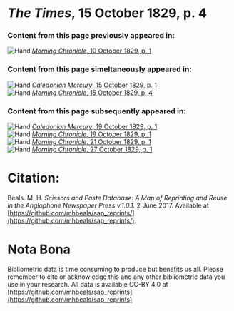 # *The Times*, 15 October 1829, p. 4  
  
### Content from this page previously appeared in:  
![Hand](http://scissorsandpaste.net/wp-content/uploads/2017/06/smallhandpointer.png) [*Morning Chronicle*, 10 October 1829, p. 1](https://mhbeals.github.io/sap_html/Morning-Chronicle/Morning-Chronicle-10-October-1829-p-1)  
  
### Content from this page simeltaneously appeared in:  
![Hand](http://scissorsandpaste.net/wp-content/uploads/2017/06/smallhandpointer.png) [*Caledonian Mercury*, 15 October 1829, p. 1](https://mhbeals.github.io/sap_html/Caledonian-Mercury/Caledonian-Mercury-15-October-1829-p-1)  
![Hand](http://scissorsandpaste.net/wp-content/uploads/2017/06/smallhandpointer.png) [*Morning Chronicle*, 15 October 1829, p. 4](https://mhbeals.github.io/sap_html/Morning-Chronicle/Morning-Chronicle-15-October-1829-p-4)  
  
### Content from this page subsequently appeared in:  
![Hand](http://scissorsandpaste.net/wp-content/uploads/2017/06/smallhandpointer.png) [*Caledonian Mercury*, 19 October 1829, p. 1](https://mhbeals.github.io/sap_html/Caledonian-Mercury/Caledonian-Mercury-19-October-1829-p-1)  
![Hand](http://scissorsandpaste.net/wp-content/uploads/2017/06/smallhandpointer.png) [*Morning Chronicle*, 19 October 1829, p. 1](https://mhbeals.github.io/sap_html/Morning-Chronicle/Morning-Chronicle-19-October-1829-p-1)  
![Hand](http://scissorsandpaste.net/wp-content/uploads/2017/06/smallhandpointer.png) [*Morning Chronicle*, 21 October 1829, p. 1](https://mhbeals.github.io/sap_html/Morning-Chronicle/Morning-Chronicle-21-October-1829-p-1)  
![Hand](http://scissorsandpaste.net/wp-content/uploads/2017/06/smallhandpointer.png) [*Morning Chronicle*, 27 October 1829, p. 1](https://mhbeals.github.io/sap_html/Morning-Chronicle/Morning-Chronicle-27-October-1829-p-1)  


# Citation: 

Beals. M. H. *Scissors and Paste Database: A Map of Reprinting and Reuse in the Anglophone Newspaper Press v.1.0.1.* 2 June 2017. Available at [https://github.com/mhbeals/sap_reprints/](https://github.com/mhbeals/sap_reprints/). 

# Nota Bona

Bibliometric data is time consuming to produce but benefits us all. Please remember to cite or acknowledge this and any other bibliometric data you use in your research. All data is available CC-BY 4.0 at [https://github.com/mhbeals/sap_reprints](https://github.com/mhbeals/sap_reprints)